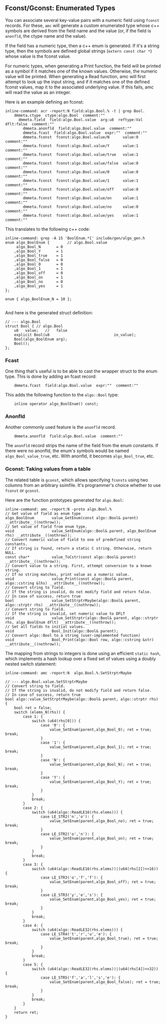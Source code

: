 ## Fconst/Gconst: Enumerated Types

You can associate several key-value pairs with a numeric field using `fconst` records.
For these, `amc` will generate a custom enumerated type whose c++ symbols are derived from the
field name and the value (or, if the field is `anonfld`, the ctype name and the value).

If the field has a numeric type, then a c++ enum is generated. If it's a string type,
then the symbols are defined global strings (`extern const char *`) whose value is the
fconst value.

For numeric types, when generating a Print function, the field will be printed as a symbol
if it matches one of the known values. Otherwise, the numeric value will be printed.
When generating a Read function, amc will first attempt to look up the input string, and if it
matches one of the defined fconst values, map it to the associated underlying value. If this
fails, amc will read the value as an integer.

Here is an example defining an fconst:

```
inline-command: acr -report:N field:algo.Bool.% -t | grep Bool.
    dmmeta.ctype  ctype:algo.Bool  comment:""
      dmmeta.field  field:algo.Bool.value  arg:u8  reftype:Val  dflt:false  comment:""
        dmmeta.anonfld  field:algo.Bool.value  comment:""
        dmmeta.fcast  field:algo.Bool.value  expr:""  comment:""
        dmmeta.fconst  fconst:algo.Bool.value/N      value:0  comment:""
        dmmeta.fconst  fconst:algo.Bool.value/Y      value:1  comment:""
        dmmeta.fconst  fconst:algo.Bool.value/true   value:1  comment:""
        dmmeta.fconst  fconst:algo.Bool.value/false  value:0  comment:""
        dmmeta.fconst  fconst:algo.Bool.value/0      value:0  comment:""
        dmmeta.fconst  fconst:algo.Bool.value/1      value:1  comment:""
        dmmeta.fconst  fconst:algo.Bool.value/off    value:0  comment:""
        dmmeta.fconst  fconst:algo.Bool.value/on     value:1  comment:""
        dmmeta.fconst  fconst:algo.Bool.value/no     value:0  comment:""
        dmmeta.fconst  fconst:algo.Bool.value/yes    value:1  comment:""
```

This translates to the following c++ code:

```
inline-command: grep -A 15 'BoolEnum.*{' include/gen/algo_gen.h
enum algo_BoolEnum {        // algo.Bool.value
     algo_Bool_N       = 0
    ,algo_Bool_Y       = 1
    ,algo_Bool_true    = 1
    ,algo_Bool_false   = 0
    ,algo_Bool_0       = 0
    ,algo_Bool_1       = 1
    ,algo_Bool_off     = 0
    ,algo_Bool_on      = 1
    ,algo_Bool_no      = 0
    ,algo_Bool_yes     = 1
};

enum { algo_BoolEnum_N = 10 };


```

And here is the generated struct definition:

```
// --- algo.Bool
struct Bool { // algo.Bool
    u8   value;   //   false
    explicit Bool(u8                             in_value);
    Bool(algo_BoolEnum arg);
    Bool();
};
```

### Fcast

    
One thing that's useful is to be able to cast the wrapper struct to the enum type.
This is done by adding an fcast record:

```
    dmmeta.fcast  field:algo.Bool.value  expr:""  comment:""
```

This adds the following function to the `algo::Bool` type:

```
    inline operator algo_BoolEnum() const;
```

### Anonfld

Another commonly used feature is the `anonfld` record.

```
    dmmeta.anonfld  field:algo.Bool.value  comment:""
```
    
The `anonfld` record strips the name of the field from the enum constants. If there were no anonfld,
the enum's symbols would be named `algo_Bool_value_true`, etc. With anonfld, it becomes `algo_Bool_true`,
etc.

### Gconst: Taking values from a table

    
The related table is `gconst`, which allows specifying `fconsts` using two columns
from an arbitrary ssimfile. It's programmer's choice whether to use `fconst` or `gconst`.

Here are the function prototypes generated for `algo.Bool`:

```
inline-command: amc -report:N -proto algo.Bool.%
// Get value of field as enum type
algo_BoolEnum        value_GetEnum(const algo::Bool& parent) __attribute__((nothrow));
// Set value of field from enum type.
void                 value_SetEnum(algo::Bool& parent, algo_BoolEnum rhs) __attribute__((nothrow));
// Convert numeric value of field to one of predefined string constants.
// If string is found, return a static C string. Otherwise, return NULL.
const char*          value_ToCstr(const algo::Bool& parent) __attribute__((nothrow));
// Convert value to a string. First, attempt conversion to a known string.
// If no string matches, print value as a numeric value.
void                 value_Print(const algo::Bool& parent, algo::cstring &lhs) __attribute__((nothrow));
// Convert string to field.
// If the string is invalid, do not modify field and return false.
// In case of success, return true
bool                 value_SetStrptrMaybe(algo::Bool& parent, algo::strptr rhs) __attribute__((nothrow));
// Convert string to field.
// If the string is invalid, set numeric value to DFLT
void                 value_SetStrptr(algo::Bool& parent, algo::strptr rhs, algo_BoolEnum dflt) __attribute__((nothrow));
// Set all fields to initial values.
void                 Bool_Init(algo::Bool& parent);
// Convert algo::Bool to a string (user-implemented function)
void                 Bool_Print(algo::Bool row, algo::cstring &str) __attribute__((nothrow));

```

The mapping from strings to integers is done using an efficient `static hash`,
which implements a hash lookup over a fixed set of values using a doubly nested
switch statement:

```
inline-command: amc -report:N  algo.Bool.%.SetStrptrMaybe

// --- algo.Bool.value.SetStrptrMaybe
// Convert string to field.
// If the string is invalid, do not modify field and return false.
// In case of success, return true
bool algo::value_SetStrptrMaybe(algo::Bool& parent, algo::strptr rhs) {
    bool ret = false;
    switch (elems_N(rhs)) {
        case 1: {
            switch (u64(rhs[0])) {
                case '0': {
                    value_SetEnum(parent,algo_Bool_0); ret = true; break;
                }
                case '1': {
                    value_SetEnum(parent,algo_Bool_1); ret = true; break;
                }
                case 'N': {
                    value_SetEnum(parent,algo_Bool_N); ret = true; break;
                }
                case 'Y': {
                    value_SetEnum(parent,algo_Bool_Y); ret = true; break;
                }
            }
            break;
        }
        case 2: {
            switch (u64(algo::ReadLE16(rhs.elems))) {
                case LE_STR2('n','o'): {
                    value_SetEnum(parent,algo_Bool_no); ret = true; break;
                }
                case LE_STR2('o','n'): {
                    value_SetEnum(parent,algo_Bool_on); ret = true; break;
                }
            }
            break;
        }
        case 3: {
            switch (u64(algo::ReadLE16(rhs.elems))|(u64(rhs[2])<<16)) {
                case LE_STR3('o','f','f'): {
                    value_SetEnum(parent,algo_Bool_off); ret = true; break;
                }
                case LE_STR3('y','e','s'): {
                    value_SetEnum(parent,algo_Bool_yes); ret = true; break;
                }
            }
            break;
        }
        case 4: {
            switch (u64(algo::ReadLE32(rhs.elems))) {
                case LE_STR4('t','r','u','e'): {
                    value_SetEnum(parent,algo_Bool_true); ret = true; break;
                }
            }
            break;
        }
        case 5: {
            switch (u64(algo::ReadLE32(rhs.elems))|(u64(rhs[4])<<32)) {
                case LE_STR5('f','a','l','s','e'): {
                    value_SetEnum(parent,algo_Bool_false); ret = true; break;
                }
            }
            break;
        }
    }
    return ret;
}

```

